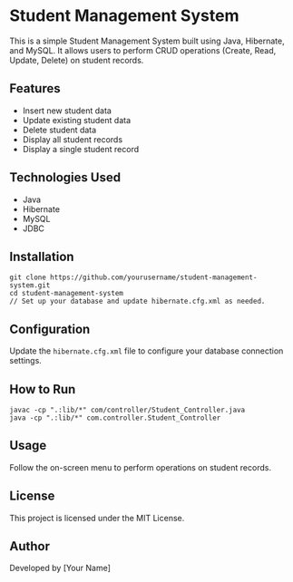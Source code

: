 <!DOCTYPE html>
<html lang="en">
<head>
    <meta charset="UTF-8">
    <meta name="viewport" content="width=device-width, initial-scale=1.0">
</head>
<body>

<h1>Student Management System</h1>

<p>This is a simple Student Management System built using Java, Hibernate, and MySQL. It allows users to perform CRUD operations (Create, Read, Update, Delete) on student records.</p>

<h2>Features</h2>
<ul>
    <li>Insert new student data</li>
    <li>Update existing student data</li>
    <li>Delete student data</li>
    <li>Display all student records</li>
    <li>Display a single student record</li>
</ul>

<h2>Technologies Used</h2>
<ul>
    <li>Java</li>
    <li>Hibernate</li>
    <li>MySQL</li>
    <li>JDBC</li>
</ul>

<h2>Installation</h2>
<pre><code>git clone https://github.com/yourusername/student-management-system.git
cd student-management-system
// Set up your database and update hibernate.cfg.xml as needed.
</code></pre>

<h2>Configuration</h2>
<p>Update the <code>hibernate.cfg.xml</code> file to configure your database connection settings.</p>

<h2>How to Run</h2>
<pre><code>javac -cp ".:lib/*" com/controller/Student_Controller.java
java -cp ".:lib/*" com.controller.Student_Controller
</code></pre>

<h2>Usage</h2>
<p>Follow the on-screen menu to perform operations on student records.</p>

<h2>License</h2>
<p>This project is licensed under the MIT License.</p>

<h2>Author</h2>
<p>Developed by [Your Name]</p>

</body>
</html>
